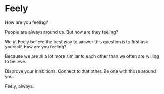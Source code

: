 Feely
=======

How are you feeling?

People are always around us. But how are they feeling?

We at Feely believe the best way to answer this question is to first ask yourself, how are you feeling?

Because we are all a lot more similar to each other than we often are willing to believe.

Disprove your inhibitions. Connect to that other. Be one with those around you.

Feely, always.

